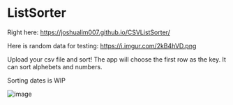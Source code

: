 # ListSorter

Right here: https://joshualim007.github.io/CSVListSorter/

Here is random data for testing: https://i.imgur.com/2kB4hVD.png

Upload your csv file and sort!
The app will choose the first row as the key.
It can sort alphebets and numbers.

Sorting dates is WIP

![image](https://i.imgur.com/2kB4hVD.png)
